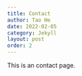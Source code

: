 ```yaml
---
title: Contact
author: Tao He
date: 2022-02-05
category: Jekyll
layout: post
order: 2
---
```


This is an contact page.

